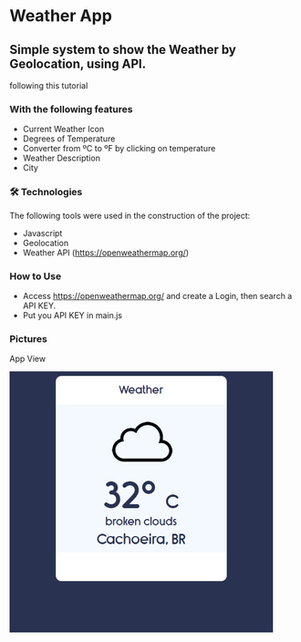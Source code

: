 # Weather App
## Simple system to show the Weather by Geolocation, using API.



following this tutorial
### With the following features

* Current Weather Icon
* Degrees of Temperature
* Converter from ºC to ºF by clicking on temperature
* Weather Description
* City

### 🛠 Technologies

The following tools were used in the construction of the project:

* Javascript
* Geolocation 
* Weather API (https://openweathermap.org/)

### How to Use

* Access https://openweathermap.org/ and create a Login, then search a API KEY.
* Put you API KEY in main.js  

### Pictures 
  App View


  <img alt="Weather App" title="#Weather App" src="images/weather-app.png" />

